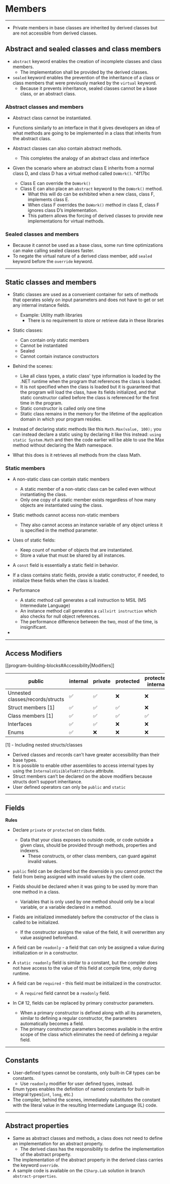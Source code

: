 # Members

---

- Private members in base classes are inherited by derived classes but are not accessible from derived classes.

## Abstract and sealed classes and class members

- `abstract` keyword enables the creation of incomplete classes and class members.
    - The implementation shall be provided by the derived classes.
- `sealed` keyword enables the prevention of the inheritance of a class or class members that were previously marked by the `virtual` keyword.
    - Because it prevents inheritance, sealed classes cannot be a base class, or an abstract class.

### Abstract classes and members

- Abstract class cannot be instantiated.
- Functions similarly to an interface in that it gives developers an idea of what methods are going to be implemented in a class that inherits from the abstract class.

- Abstract classes can also contain abstract methods.
    - This completes the analogy of an abstract class and interface

- Given the scenario where an abstract class E inherits from a normal class D, and class D has a virtual method called `DoWork()`. ^4f17bc
    - Class E can override the `DoWork()`
    - Class E can also place an `abstract` keyword to the `DoWork()` method.
        - What this will do can be exhibited when a new class, class F, implements class E.
        - When class F overrides the `DoWork()` method in class E, class F ignores class D’s implementation.
        - This pattern allows the forcing of derived classes to provide new implementations for virtual methods.

### Sealed classes and members

- Because it cannot be used as a base class, some run time optimizations can make calling sealed classes faster.
- To negate the virtual nature of a derived class member, add `sealed` keyword before the `override` keyword.

---

## Static classes and members

- Static classes are used as a convenient container for sets of methods that operates solely on input parameters and does not have to get or set any internal instance fields.
    - Example: Utility math libraries
        - There is no requirement to store or retrieve data in these libraries

- Static classes:
    - Can contain only static members
    - Cannot be instantiated
    - Sealed
    - Cannot contain instance constructors

- Behind the scenes:
    - Like all class types, a static class' type information is loaded by the .NET runtime when the program that references the class is loaded.
    - It is not specified when the class is loaded but it is guaranteed that the program will load the class, have its fields initialized, and that static constructor called before the class is referenced for the first time in the program.
    - Static constructor is called only one time
    - Static class remains in the memory for the lifetime of the application domain in which your program resides.

- Instead of declaring static methods like this `Math.Max(value, 100);` you can instead declare a static using by declaring it like this instead: `using static System.Math` and then the code earlier will be able to use the Max method without declaring the Math namespace.
- What this does is it retrieves all methods from the class Math.

### Static members

- A non-static class can contain static members
    - A static member of a non-static class can be called even without instantiating the class.
    - Only one copy of a static member exists regardless of how many objects are instantiated using the class.

- Static methods cannot access non-static members
    - They also cannot access an instance variable of any object unless it is specified in the method parameter.

- Uses of static fields:
    - Keep count of number of objects that are instantiated.
    - Store a value that must be shared by all instances.

- A `const` field is essentially a static field in behavior.
- If a class contains static fields, provide a static constructor, if needed, to initialize these fields when the class is loaded.

- Performance
    - A static method call generates a call instruction to MSIL (MS Intermediate Language)
    - An instance method call generates a `callvirt instruction` which also checks for null object references.
    - The performance difference between the two, most of the time, is insignificant.

- 

---

## Access Modifiers

[[program-building-blocks#Accessibility|Modifiers]]

| public                           | internal | private | protected | protected internal | private protected | Default |          |
| -------------------------------- | -------- | ------- | --------- | ------------------ | ----------------- | ------- | -------- |
| Unnested classes/records/structs | ✅        | ✅       | ❌         | ❌                  | ❌                 | ❌       |          |
| Struct members [1]               | ✅        | ✅       | ✅         | ❌                  | ❌                 | ❌       | private  |
| Class members [1]                | ✅        | ✅       | ✅         | ✅                  | ✅                 | ✅       | private  |
| Interfaces                       | ✅        | ✅       | ❌         | ❌                  | ❌                 | ❌       | internal |
| Enums                            | ✅        | ❌       | ❌         | ❌                  | ❌                 | ❌       |          |

[1] - Including nested structs/classes

- Derived classes and records can’t have greater accessibility than their base types.
- It is possible to enable other assemblies to access internal types by using the `InternalsVisibleToAttribute` attribute.
- Struct members can’t be declared on the above modifiers because structs don’t support inheritance.
- User defined operators can only be `public` and `static`
    

---

## Fields

**Rules**

- Declare `private` or `protected` on class fields.
    - Data that your class exposes to outside code, or code outside a given class, should be provided through methods, properties and indexers.
        - These constructs, or other class members, can guard against invalid values.

- `public` field can be declared but the downside is you cannot protect the field from being assigned with invalid values by the client code.    
- Fields should be declared when it was going to be used by more than one method in a class.
    - Variables that is only used by one method should only be a local variable, or a variable declared in a method.

- Fields are initialized immediately before the constructor of the class is called to be initialized.    
    - If the constructor assigns the value of the field, it will overwritten any value assigned beforehand.

- A field can be `readonly` - a field that can only be assigned a value during initialization or in a constructor.
- A `static readonly` field is similar to a constant, but the compiler does not have access to the value of this field at compile time, only during runtime.
- A field can be `required` - this field must be initialized in the constructor.
    - A `required` field cannot be a `readonly` field.

- In C# 12, fields can be replaced by primary constructor parameters.
    - When a primary constructor is defined along with all its parameters, similar to defining a regular constructor, the parameters automatically becomes a field.
    - The primary constructor parameters becomes available in the entire scope of the class which eliminates the need of defining a regular field.

---

## Constants

- User-defined types cannot be constants, only built-in C# types can be constants.
    - Use `readonly` modifier for user defined types, instead.
- Enum types enables the definition of named constants for built-in integral types(`int`, `long`, etc.)
- The compiler, behind the scenes, immediately substitutes the constant with the literal value in the resulting Intermediate Language (IL) code.

---

## Abstract properties

- Same as abstract classes and methods, a class does not need to define an implementation for an abstract property.
    - The derived class has the responsibility to define the implementation of the abstract property.
- The implementation of the abstract property in the derived class carries the keyword `override`.
- A sample code is available on the `CSharp.Lab` solution in branch `abstract-properties`.